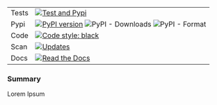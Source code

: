 | | |
|---|---|
| Tests | [![Test and Pypi](https://github.com/fptiangco/stringtoolsfpat/actions/workflows/codecov_publish_pypi.yaml/badge.svg)](https://github.com/fptiangco/stringtoolsfpat/actions/workflows/codecov_publish_pypi.yaml) |
| Pypi | [![PyPI version](https://badge.fury.io/py/stringtoolsfpat.svg)](https://badge.fury.io/py/stringtoolsfpat) ![PyPI - Downloads](https://img.shields.io/pypi/dm/stringtoolsfpat) ![PyPI - Format](https://img.shields.io/pypi/format/stringtoolsfpat) |
| Code | [![Code style: black](https://img.shields.io/badge/code%20style-black-000000.svg)](https://github.com/psf/black) |
|Scan | [![Updates](https://pyup.io/repos/github/fptiangco/stringtoolsfpat/shield.svg)](https://pyup.io/repos/github/fptiangco/stringtoolsfpat/) |
| Docs | [![Read the Docs](https://readthedocs.org/projects/stringtoolsfpat/badge/?version=latest)](https://stringtoolsfpat.readthedocs.io/en/latest/) |



### Summary
Lorem Ipsum
